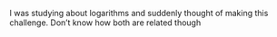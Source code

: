I was studying about logarithms and suddenly thought of making this challenge. Don’t know how both are related though
